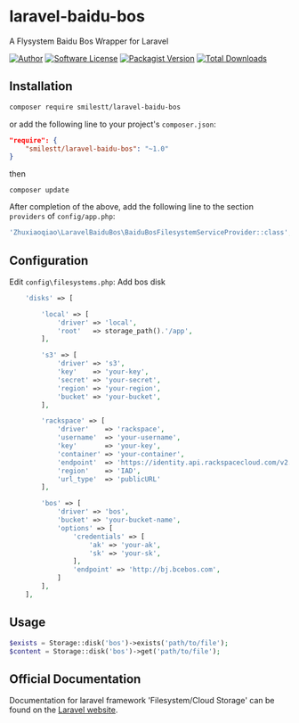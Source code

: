 # laravel-baidu-bos
A Flysystem Baidu Bos Wrapper for Laravel

[![Author](http://img.shields.io/badge/author-@zhuxiaoqiao-blue.svg?style=flat-square)](https://github.com/zhuxiaoqiao)
[![Software License](https://img.shields.io/badge/license-MIT-brightgreen.svg?style=flat-square)](LICENSE)
[![Packagist Version](https://img.shields.io/packagist/v/zhuxiaoqiao/laravel-baidu-bos.svg?style=flat-square)](https://packagist.org/packages/zhuxiaoqiao/laravel-baidu-bos)
[![Total Downloads](https://img.shields.io/packagist/dt/zhuxiaoqiao/laravel-baidu-bos.svg?style=flat-square)](https://packagist.org/packages/zhuxiaoqiao/laravel-baidu-bos)


## Installation

```bash
composer require smilestt/laravel-baidu-bos

```
or add the following line to your project's `composer.json`:

```json
"require": {
    "smilestt/laravel-baidu-bos": "~1.0"
}
```
then

```shell
composer update
```
After completion of the above, add the following line to the section `providers` of `config/app.php`:

```php
'Zhuxiaoqiao\LaravelBaiduBos\BaiduBosFilesystemServiceProvider::class',
```

## Configuration

Edit `config\filesystems.php`:
Add bos disk

```php
	'disks' => [

		'local' => [
			'driver' => 'local',
			'root'   => storage_path().'/app',
		],

		's3' => [
			'driver' => 's3',
			'key'    => 'your-key',
			'secret' => 'your-secret',
			'region' => 'your-region',
			'bucket' => 'your-bucket',
		],

		'rackspace' => [
			'driver'    => 'rackspace',
			'username'  => 'your-username',
			'key'       => 'your-key',
			'container' => 'your-container',
			'endpoint'  => 'https://identity.api.rackspacecloud.com/v2.0/',
			'region'    => 'IAD',
			'url_type'  => 'publicURL'
		],

		'bos' => [
			'driver' => 'bos',
			'bucket' => 'your-bucket-name',
			'options' => [
				'credentials' => [
					'ak' => 'your-ak',
					'sk' => 'your-sk',
				],
				'endpoint' => 'http://bj.bcebos.com',
			]
		],
	],
```

## Usage

```php
$exists = Storage::disk('bos')->exists('path/to/file');
$content = Storage::disk('bos')->get('path/to/file');
```

## Official Documentation

Documentation for laravel framework 'Filesystem/Cloud Storage' can be found on the [Laravel website](http://laravel.com/docs/5.0/filesystem).
